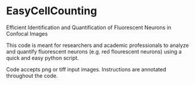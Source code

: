 # EasyCellCounting
Efficient Identification and Quantification of Fluorescent Neurons in Confocal Images

This code is meant for researchers and academic professionals to analyze and quantify fluorescent neurons (e.g. red flourescent neurons) using a quick and easy python script. 

Code accepts png or tiff input images. Instructions are annotated throughout the code. 

